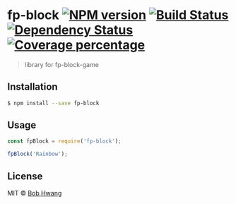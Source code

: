 # fp-block [![NPM version][npm-image]][npm-url] [![Build Status][travis-image]][travis-url] [![Dependency Status][daviddm-image]][daviddm-url] [![Coverage percentage][coveralls-image]][coveralls-url]
> library for fp-block-game

## Installation

```sh
$ npm install --save fp-block
```

## Usage

```js
const fpBlock = require('fp-block');

fpBlock('Rainbow');
```
## License

MIT © [Bob Hwang](https://agvim.wordpress.com)


[npm-image]: https://badge.fury.io/js/fp-block.svg
[npm-url]: https://npmjs.org/package/fp-block
[travis-image]: https://travis-ci.org/afrontend/fp-block.svg?branch=master
[travis-url]: https://travis-ci.org/afrontend/fp-block
[daviddm-image]: https://david-dm.org/afrontend/fp-block.svg?theme=shields.io
[daviddm-url]: https://david-dm.org/afrontend/fp-block
[coveralls-image]: https://coveralls.io/repos/afrontend/fp-block/badge.svg
[coveralls-url]: https://coveralls.io/r/afrontend/fp-block
